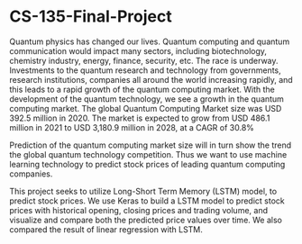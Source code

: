 # CS-135-Final-Project



Quantum physics has changed our lives. Quantum computing and quantum communication would impact many sectors, including biotechnology, chemistry industry, energy, finance, security, etc. The race is underway. Investments to the quantum research and technology from governments, research institutions, companies all around the world increasing rapidly, and this leads to a rapid growth of the quantum computing market. 
With the development of the quantum technology, we see a growth in the quantum computing market. The global Quantum Computing Market size was USD 392.5 million in 2020. The market is expected to grow from USD 486.1 million in 2021 to USD 3,180.9 million in 2028, at a
CAGR of 30.8% 


Prediction of the quantum computing market size will in turn show the trend the global quantum technology competition. Thus we want to use machine learning technology to predict stock prices of leading quantum computing companies. 


This project seeks to utilize Long-Short Term Memory (LSTM) model, to predict stock prices. We use Keras to build a LSTM model to predict stock prices with historical opening, closing prices and trading volume, and visualize and compare both the predicted price values over time. We also compared the result of linear regression with LSTM.


